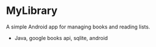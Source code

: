 # MyLibrary
A simple Android app for managing books and reading lists.
- Java, google books api, sqlite, android
